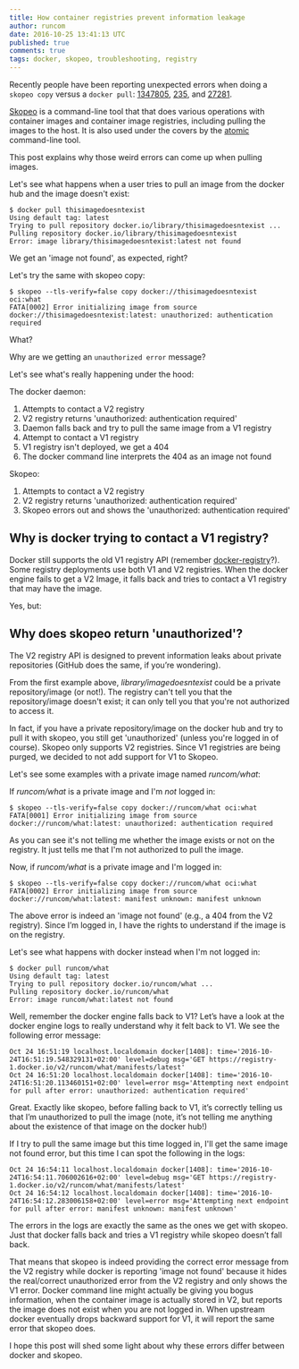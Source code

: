 ```yaml
---
title: How container registries prevent information leakage
author: runcom
date: 2016-10-25 13:41:13 UTC
published: true
comments: true
tags: docker, skopeo, troubleshooting, registry
---
```


Recently people have been reporting unexpected errors when doing a `skopeo copy` versus a `docker pull`:  [1347805](https://bugzilla.redhat.com/show_bug.cgi?id=1347805), [235](https://github.com/projectatomic/skopeo/issues/235), and [27281](https://github.com/docker/docker/issues/27281).

[Skopeo](https://github.com/projectatomic/skopeo) is a command-line tool that that does various operations with container images and container image registries, including pulling the images to the host.  It is also used under the covers by the [atomic](https://github.com/projectatomic/atomic) command-line tool.

This post explains why those weird errors can come up when pulling images.

Let's see what happens when a user tries to pull an image from the docker hub and the image doesn't exist:

```
$ docker pull thisimagedoesntexist
Using default tag: latest
Trying to pull repository docker.io/library/thisimagedoesntexist ...
Pulling repository docker.io/library/thisimagedoesntexist
Error: image library/thisimagedoesntexist:latest not found
```

We get an 'image not found', as expected, right?

Let's try the same with skopeo copy:

```
$ skopeo --tls-verify=false copy docker://thisimagedoesntexist oci:what
FATA[0002] Error initializing image from source docker://thisimagedoesntexist:latest: unauthorized: authentication required
```

What?

Why are we getting an `unauthorized error` message?

Let's see what's really happening under the hood:

The docker daemon:

1. Attempts to contact a V2 registry
2. V2 registry returns 'unauthorized: authentication required'
3. Daemon falls back and try to pull the same image from a V1 registry
4. Attempt to contact a V1 registry
5. V1 registry isn't deployed, we get a 404
6. The docker command line interprets the 404 as an image not found

Skopeo:

1. Attempts to contact a V2 registry
2. V2 registry returns 'unauthorized: authentication required'
3. Skopeo errors out and shows the  'unauthorized: authentication required'

## Why is docker trying to contact a V1 registry?

Docker still  supports the old V1 registry API (remember [docker-registry](https://github.com/docker/docker-registry)?).
Some registry deployments use both V1 and V2 registries.  When the docker engine fails to get a V2 Image, it falls back and tries to contact a V1 registry that may have the image.

Yes, but:

## Why does skopeo return 'unauthorized'?

The V2 registry API is designed to prevent information leaks about private repositories (GitHub does the same, if you’re wondering).

From the first example above, *library/imagedoesntexist* could be a private repository/image (or not!).  The registry can't tell you that the repository/image doesn't exist; it can only tell you that you're not authorized to access it.

In fact, if you have a private repository/image on the docker hub and try to pull it with skopeo, you still get 'unauthorized' (unless you're logged in of course).
Skopeo only supports V2 registries. Since V1 registries are being purged, we decided to not add support for V1 to Skopeo.

Let's see some examples with a private image named *runcom/what*:

If *runcom/what* is a private image and I'm *not* logged in:

```
$ skopeo --tls-verify=false copy docker://runcom/what oci:what
FATA[0001] Error initializing image from source docker://runcom/what:latest: unauthorized: authentication required
```

As you can see it's not telling me whether the image exists or not on the registry. It just tells me that I'm not authorized to pull the image.

Now, if *runcom/what* is a private image and I'm logged in:

```
$ skopeo --tls-verify=false copy docker://runcom/what oci:what
FATA[0002] Error initializing image from source docker://runcom/what:latest: manifest unknown: manifest unknown
```

The above error is indeed an 'image not found' (e.g., a 404 from the V2 registry). Since I’m logged in,  I have the rights to understand if the image is on the registry.

Let's see what happens with docker instead when I'm not logged in:

```
$ docker pull runcom/what                                                     
Using default tag: latest
Trying to pull repository docker.io/runcom/what ...
Pulling repository docker.io/runcom/what
Error: image runcom/what:latest not found
```

Well, remember the docker engine falls back to V1? Let’s have a look at the docker engine logs to really understand why it felt back to V1. We see the following error message:

```
Oct 24 16:51:19 localhost.localdomain docker[1408]: time='2016-10-24T16:51:19.548329131+02:00' level=debug msg='GET https://registry-1.docker.io/v2/runcom/what/manifests/latest'
Oct 24 16:51:20 localhost.localdomain docker[1408]: time='2016-10-24T16:51:20.113460151+02:00' level=error msg='Attempting next endpoint for pull after error: unauthorized: authentication required'
```

Great. Exactly like skopeo, before falling back to V1, it’s correctly telling us that I’m unauthorized to pull the image (note, it’s not telling me anything about the existence of that image on the docker hub!)

If I try to pull the same image but this time logged in, I'll get the same image not found error, but this time I can spot the following in the logs:

```
Oct 24 16:54:11 localhost.localdomain docker[1408]: time='2016-10-24T16:54:11.706002616+02:00' level=debug msg='GET https://registry-1.docker.io/v2/runcom/what/manifests/latest'
Oct 24 16:54:12 localhost.localdomain docker[1408]: time='2016-10-24T16:54:12.283006158+02:00' level=error msg='Attempting next endpoint for pull after error: manifest unknown: manifest unknown'
```

The errors in the logs are exactly the same as the ones we get with skopeo. Just that docker falls back and tries a V1 registry while skopeo doesn’t fall back.

That means that skopeo is indeed providing the correct error message from the V2 registry while docker is reporting 'image not found' because it hides the real/correct unauthorized error from the V2 registry and only shows the V1 error.  Docker command line might actually be giving you bogus information, when the container image is actually stored in V2, but reports the image does not exist when you are not logged in.  When upstream docker eventually drops backward support for V1, it will report the same error that skopeo does.

I hope this post will shed some light about why these errors differ between docker and skopeo.
